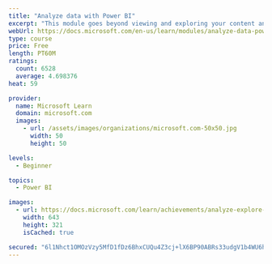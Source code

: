 ```yaml
---
title: "Analyze data with Power BI"
excerpt: "This module goes beyond viewing and exploring your content and explains how to interact with it by working with reports and dashboards to uncover and share new business insights."
webUrl: https://docs.microsoft.com/en-us/learn/modules/analyze-data-power-bi/
type: course
price: Free
length: PT60M
ratings:
  count: 6528
  average: 4.698376
heat: 59

provider:
  name: Microsoft Learn
  domain: microsoft.com
  images:
    - url: /assets/images/organizations/microsoft.com-50x50.jpg
      width: 50
      height: 50

levels:
  - Beginner

topics:
  - Power BI

images:
  - url: https://docs.microsoft.com/learn/achievements/analyze-explore-data-power-bi-social.png
    width: 643
    height: 321
    isCached: true

secured: "6l1Nhct1OMOzVzy5MfD1fDz6BhxCUQu4Z3cj+lX6BP90ABRs33udgV1b4WU6h0348XdqGI88GoAGdHFFpyYGYipjm7uzzSidvgIweOf3WmEo7AZWP3xSXiwqK4LUr4+YcEvXYxkrI12uBaXJ3kNISot0AoJTIbB/sS9PEJIYGl+5ituBHZnd64xPgO0JPftQBV3VJ8ThkfwVMVLBoc9tbyxScUTHse75PD99AL5x0RKzVAWNZz7uNoIQnvXCrsBpvNer3i/9aPhwmfF+SPVNS9p5yOJPh3pN3zd1dApbAp77OsCQHqJU7uTFyvJhwXxYXz5Sg/LkQDq2UQ5EJ/MsIAv499fXvvjRCpsVUYrlzegP/UB50S3SRzU7rcu4VKKAmeLHYQyAC4WV3oTIS+S6y8RIJQEH13Fz8ERiJzb+Zxs=;iePswEH2n4aWJH8ZEMdBkQ=="
---
```


